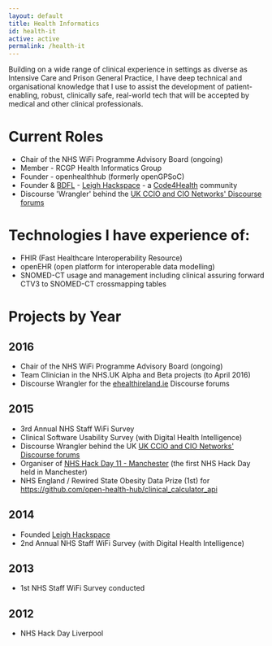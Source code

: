 ```yaml
---
layout: default
title: Health Informatics
id: health-it
active: active
permalink: /health-it
---
```


Building on a wide range of clinical experience in settings as diverse as Intensive Care and Prison General Practice, I have deep technical and organisational knowledge that I use to assist the development of patient-enabling, robust, clinically safe, real-world tech that will be accepted by medical and other clinical professionals.

# Current Roles
* Chair of the NHS WiFi Programme Advisory Board (ongoing)
* Member - RCGP Health Informatics Group
* Founder - openhealthhub (formerly openGPSoC)
* Founder & [BDFL](https://en.wikipedia.org/wiki/Benevolent_dictator_for_life) - [Leigh Hackspace](http://www.leighhack.org) - a [Code4Health](https://code4health.org/) community
* Discourse 'Wrangler' behind the [UK CCIO and CIO Networks' Discourse forums](http://discourse.digitalhealth.net)

# Technologies I have experience of:
* FHIR (Fast Healthcare Interoperability Resource)
* openEHR (open platform for interoperable data modelling)
* SNOMED-CT usage and management including clinical assuring forward CTV3 to SNOMED-CT crossmapping tables

# Projects by Year

## 2016
* Chair of the NHS WiFi Programme Advisory Board (ongoing)
* Team Clinician in the NHS.UK Alpha and Beta projects (to April 2016)
* Discourse Wrangler for the [ehealthireland.ie](http://www.ehealthireland.ie) Discourse forums

## 2015
* 3rd Annual NHS Staff WiFi Survey
* Clinical Software Usability Survey (with Digital Health Intelligence)
* Discourse Wrangler behind the UK [UK CCIO and CIO Networks' Discourse forums](http://discourse.digitalhealth.net)
* Organiser of [NHS Hack Day 11 - Manchester](http://nhshackday.com/events/) (the first NHS Hack Day held in Manchester)
* NHS England / Rewired State Obesity Data Prize (1st) for <https://github.com/open-health-hub/clinical_calculator_api>

## 2014
* Founded [Leigh Hackspace](http://www.leighhack.org)
* 2nd Annual NHS Staff WiFi Survey (with Digital Health Intelligence)

## 2013
* 1st NHS Staff WiFi Survey conducted

## 2012
* NHS Hack Day Liverpool
